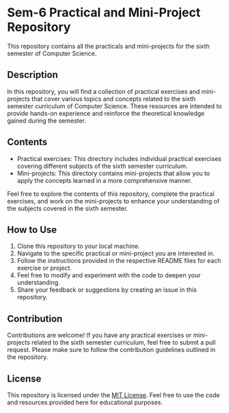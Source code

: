 # Sem-6 Practical and Mini-Project Repository

This repository contains all the practicals and mini-projects for the sixth semester of Computer Science.

## Description

In this repository, you will find a collection of practical exercises and mini-projects that cover various topics and concepts related to the sixth semester curriculum of Computer Science. These resources are intended to provide hands-on experience and reinforce the theoretical knowledge gained during the semester.

## Contents

- Practical exercises: This directory includes individual practical exercises covering different subjects of the sixth semester curriculum.
- Mini-projects: This directory contains mini-projects that allow you to apply the concepts learned in a more comprehensive manner.

Feel free to explore the contents of this repository, complete the practical exercises, and work on the mini-projects to enhance your understanding of the subjects covered in the sixth semester.

## How to Use

1. Clone this repository to your local machine.
2. Navigate to the specific practical or mini-project you are interested in.
3. Follow the instructions provided in the respective README files for each exercise or project.
4. Feel free to modify and experiment with the code to deepen your understanding.
5. Share your feedback or suggestions by creating an issue in this repository.

## Contribution

Contributions are welcome! If you have any practical exercises or mini-projects related to the sixth semester curriculum, feel free to submit a pull request. Please make sure to follow the contribution guidelines outlined in the repository.

## License

This repository is licensed under the [MIT License](LICENSE). Feel free to use the code and resources provided here for educational purposes.

